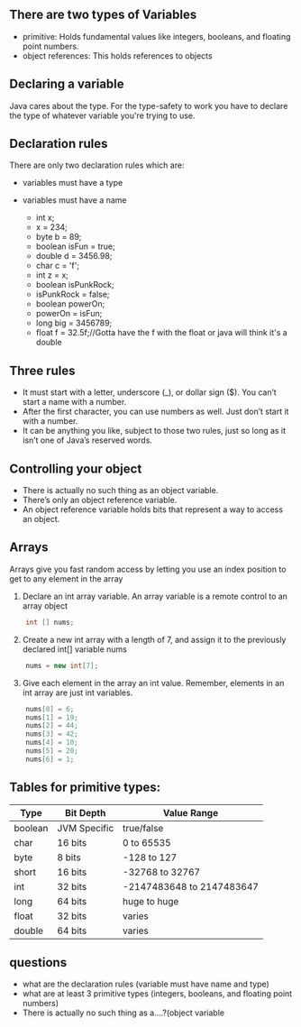 

## There are two types of Variables

- primitive: Holds fundamental values like integers, booleans, and floating point numbers.
- object references: This holds references to objects

## Declaring a variable

Java cares about the type. For the type-safety to work you have to declare the type of whatever variable you're trying to use.

## Declaration rules

There are only two declaration rules which are: 

- variables must have a type
- variables must have a name

    - int x;
    - x = 234;
    - byte b = 89;
    - boolean isFun = true;
    - double d = 3456.98;
    - char c = 'f';
    - int z = x;
    - boolean isPunkRock;
    - isPunkRock = false;
    - boolean powerOn;
    - powerOn = isFun;
    - long big = 3456789;
    - float f = 32.5f;//Gotta have the f with the float or java will think it's a double

## Three rules

- It must start with a letter, underscore (_), or dollar sign ($). You can’t start a name with a number.
- After the first character, you can use numbers as well. Just don’t start it with a number.
- It can be anything you like, subject to those two rules, just so long as it isn’t one of Java’s reserved words.

## Controlling your object

- There is actually no such thing as an object variable.
- There’s only an object reference variable.
- An object reference variable holds bits that represent a way to access an object.

## Arrays

Arrays give you fast random access by letting you use an index position to get to any element in the array 

1) Declare an int array variable. An array variable is a remote control to an array object
 
``` java
    int [] nums;
```
2) Create a new int array with a length of 7, and assign it to the previously declared int[] variable nums
   
```java
    nums = new int[7];
```
3) Give each element in the array an int value. Remember, elements in an int array are just int variables. 
```java
    nums[0] = 6;
    nums[1] = 19;
    nums[2] = 44;
    nums[3] = 42;
    nums[4] = 10;
    nums[5] = 20;
    nums[6] = 1;
```
## Tables for primitive types:

| Type    | Bit Depth    | Value Range               |
| ------- | ------------ | ------------------------- |
| boolean | JVM Specific | true/false                |
| char    | 16 bits      | 0 to 65535                |
| byte    | 8 bits       | -128 to 127               |
| short   | 16 bits      | -32768 to 32767           |
| int     | 32 bits      | -2147483648 to 2147483647 |
| long    | 64 bits      | huge to huge              |
| float   | 32 bits      | varies                    |
| double  | 64 bits      | varies                    |

## questions

- what are the declaration rules (variable must have name and type)
- what are at least 3 primitive types (integers, booleans, and floating point numbers)
- There is actually no such thing as a....?(object variable

